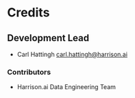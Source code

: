 # Credits

## Development Lead

- Carl Hattingh <carl.hattingh@harrison.ai>

### Contributors

- Harrison.ai Data Engineering Team
